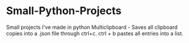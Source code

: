 # Small-Python-Projects
Small projects I've made in python
Multiclipboard - Saves all clipboard copies into a .json file through ctrl+c. ctrl + b pastes all entries into a list.
